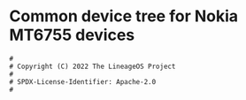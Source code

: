 # Common device tree for Nokia MT6755 devices

```
#
# Copyright (C) 2022 The LineageOS Project
#
# SPDX-License-Identifier: Apache-2.0
#
```
